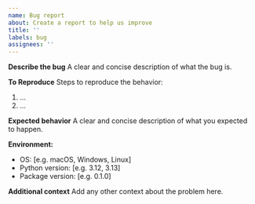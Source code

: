 ```yaml
---
name: Bug report
about: Create a report to help us improve
title: ''
labels: bug
assignees: ''
---
```


**Describe the bug**
A clear and concise description of what the bug is.

**To Reproduce**
Steps to reproduce the behavior:
1. ...
2. ...

**Expected behavior**
A clear and concise description of what you expected to happen.

**Environment:**
 - OS: [e.g. macOS, Windows, Linux]
 - Python version: [e.g. 3.12, 3.13]
 - Package version: [e.g. 0.1.0]

**Additional context**
Add any other context about the problem here.
